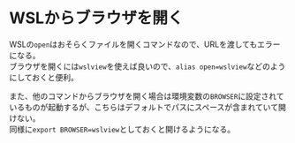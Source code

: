 # WSLからブラウザを開く

WSLの`open`はおそらくファイルを開くコマンドなので、URLを渡してもエラーになる。  
ブラウザを開くには`wslview`を使えば良いので、`alias open=wslview`などのようにしておくと便利。

また、他のコマンドからブラウザを開く場合は環境変数の`BROWSER`に設定されているものが起動するが、こちらはデフォルトでパスにスペースが含まれていて開けない。  
同様に`export BROWSER=wslview`としておくと開けるようになる。
